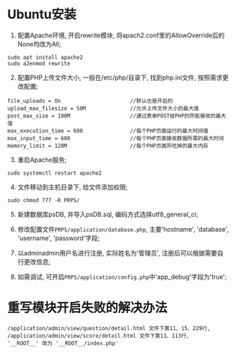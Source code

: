 # Ubuntu安装

1. 配置Apache环境, 开启rewrite模块, 将apach2.conf里的AllowOverride后的None均改为All;  
```
sudo apt install apache2  
sudo a2enmod rewrite  
```
2. 配置PHP上传文件大小, 一般在/etc/php/目录下, 找到php.ini文件, 按照需求更改配置;  
```
file_uploads = On                      //默认也是开启的  
upload_max_filesize = 50M              //允许上传文件大小的最大值  
post_max_size = 100M                   //通过表单POST给PHP的所能接收的最大值  
max_execution_time = 600               //每个PHP页面运行的最大时间值  
max_input_time = 600                   //每个PHP页面接收数据所需的最大时间  
memory_limit = 128M                    //每个PHP页面所吃掉的最大内存
```
3. 重启Apache服务;  
```
sudo systemctl restart apache2  
```
4. 文件移动到主机目录下, 给文件添加权限;  
```
sudo chmod 777 -R PRPS/
```
		
5. 新建数据库psDB, 并导入psDB.sql, 编码方式选择utf8_general_ci;  

6. 修改配置文件`PRPS/application/database.php`, 主要'hostname', 'database', 'username', 'password'字段;  

7. 以adminadmin用户名进行注册, 实际姓名为'管理员', 注册后可以根据需要自行更改信息;  

8. 如需调试, 可开启`PRPS/application/config.php`中'app_debug'字段为'true';  


# 重写模块开启失败的解决办法
```
/application/admin/view/question/detail.html 文件下第11、15、229行,   
/application/admin/view/score/detail.html 文件下第11、113行,  
'__ROOT__' 改为 '__ROOT__/index.php'
```
